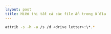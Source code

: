 ```yaml
---
layout: post
title: Hiển thị tất cả các file ẩn trong ổ đĩa
---
```


```bash
attrib -s -h -a /s /d <drive letter>:\*.*
```